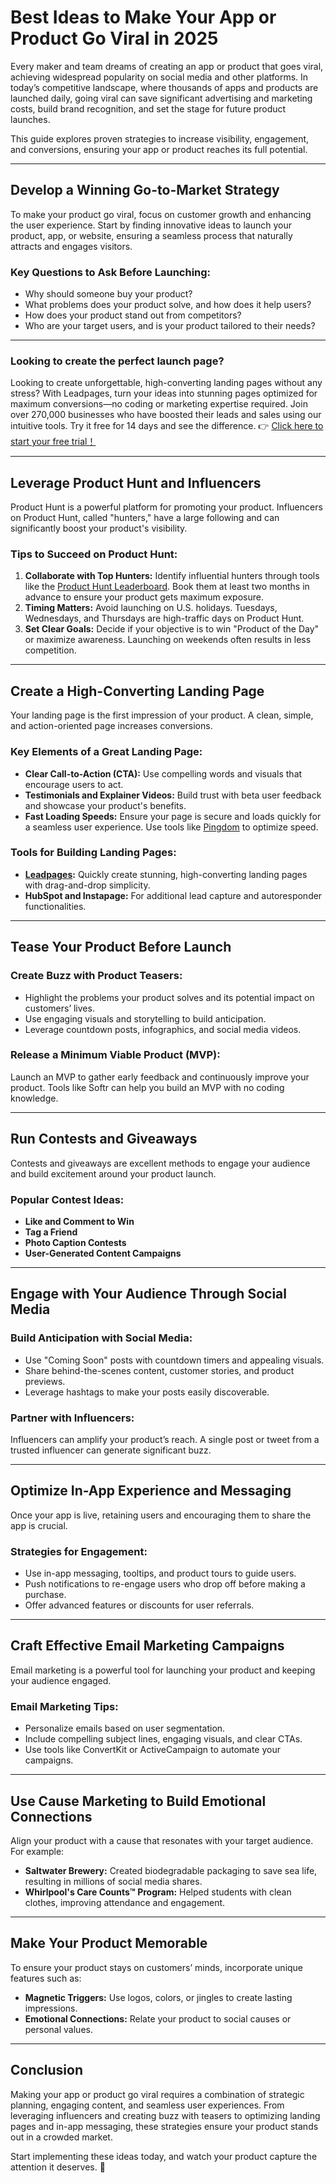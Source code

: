 # Best Ideas to Make Your App or Product Go Viral in 2025

Every maker and team dreams of creating an app or product that goes viral, achieving widespread popularity on social media and other platforms. In today’s competitive landscape, where thousands of apps and products are launched daily, going viral can save significant advertising and marketing costs, build brand recognition, and set the stage for future product launches.

This guide explores proven strategies to increase visibility, engagement, and conversions, ensuring your app or product reaches its full potential.

---

## Develop a Winning Go-to-Market Strategy

To make your product go viral, focus on customer growth and enhancing the user experience. Start by finding innovative ideas to launch your product, app, or website, ensuring a seamless process that naturally attracts and engages visitors.

### Key Questions to Ask Before Launching:
- Why should someone buy your product?
- What problems does your product solve, and how does it help users?
- How does your product stand out from competitors?
- Who are your target users, and is your product tailored to their needs?

---

### Looking to create the perfect launch page?

Looking to create unforgettable, high-converting landing pages without any stress? With Leadpages, turn your ideas into stunning pages optimized for maximum conversions—no coding or marketing expertise required. Join over 270,000 businesses who have boosted their leads and sales using our intuitive tools. Try it free for 14 days and see the difference. 👉 [Click here to start your free trial！](https://bit.ly/LEadPages)

---

## Leverage Product Hunt and Influencers

Product Hunt is a powerful platform for promoting your product. Influencers on Product Hunt, called "hunters," have a large following and can significantly boost your product's visibility.

### Tips to Succeed on Product Hunt:
1. **Collaborate with Top Hunters:** Identify influential hunters through tools like the [Product Hunt Leaderboard](https://upvote-bell.com/leaderboard). Book them at least two months in advance to ensure your product gets maximum exposure.
2. **Timing Matters:** Avoid launching on U.S. holidays. Tuesdays, Wednesdays, and Thursdays are high-traffic days on Product Hunt.
3. **Set Clear Goals:** Decide if your objective is to win "Product of the Day" or maximize awareness. Launching on weekends often results in less competition.

---

## Create a High-Converting Landing Page

Your landing page is the first impression of your product. A clean, simple, and action-oriented page increases conversions.

### Key Elements of a Great Landing Page:
- **Clear Call-to-Action (CTA):** Use compelling words and visuals that encourage users to act.
- **Testimonials and Explainer Videos:** Build trust with beta user feedback and showcase your product's benefits.
- **Fast Loading Speeds:** Ensure your page is secure and loads quickly for a seamless user experience. Use tools like [Pingdom](https://www.pingdom.com) to optimize speed.

### Tools for Building Landing Pages:
- **[Leadpages](https://bit.ly/LEadPages):** Quickly create stunning, high-converting landing pages with drag-and-drop simplicity.
- **HubSpot and Instapage:** For additional lead capture and autoresponder functionalities.

---

## Tease Your Product Before Launch

### Create Buzz with Product Teasers:
- Highlight the problems your product solves and its potential impact on customers’ lives.
- Use engaging visuals and storytelling to build anticipation.
- Leverage countdown posts, infographics, and social media videos.

### Release a Minimum Viable Product (MVP):
Launch an MVP to gather early feedback and continuously improve your product. Tools like Softr can help you build an MVP with no coding knowledge.

---

## Run Contests and Giveaways

Contests and giveaways are excellent methods to engage your audience and build excitement around your product launch.

### Popular Contest Ideas:
- **Like and Comment to Win**
- **Tag a Friend**
- **Photo Caption Contests**
- **User-Generated Content Campaigns**

---

## Engage with Your Audience Through Social Media

### Build Anticipation with Social Media:
- Use "Coming Soon" posts with countdown timers and appealing visuals.
- Share behind-the-scenes content, customer stories, and product previews.
- Leverage hashtags to make your posts easily discoverable.

### Partner with Influencers:
Influencers can amplify your product’s reach. A single post or tweet from a trusted influencer can generate significant buzz.

---

## Optimize In-App Experience and Messaging

Once your app is live, retaining users and encouraging them to share the app is crucial.

### Strategies for Engagement:
- Use in-app messaging, tooltips, and product tours to guide users.
- Push notifications to re-engage users who drop off before making a purchase.
- Offer advanced features or discounts for user referrals.

---

## Craft Effective Email Marketing Campaigns

Email marketing is a powerful tool for launching your product and keeping your audience engaged.

### Email Marketing Tips:
- Personalize emails based on user segmentation.
- Include compelling subject lines, engaging visuals, and clear CTAs.
- Use tools like ConvertKit or ActiveCampaign to automate your campaigns.

---

## Use Cause Marketing to Build Emotional Connections

Align your product with a cause that resonates with your target audience. For example:
- **Saltwater Brewery:** Created biodegradable packaging to save sea life, resulting in millions of social media shares.
- **Whirlpool's Care Counts™ Program:** Helped students with clean clothes, improving attendance and engagement.

---

## Make Your Product Memorable

To ensure your product stays on customers’ minds, incorporate unique features such as:
- **Magnetic Triggers:** Use logos, colors, or jingles to create lasting impressions.
- **Emotional Connections:** Relate your product to social causes or personal values.

---

## Conclusion

Making your app or product go viral requires a combination of strategic planning, engaging content, and seamless user experiences. From leveraging influencers and creating buzz with teasers to optimizing landing pages and in-app messaging, these strategies ensure your product stands out in a crowded market.

Start implementing these ideas today, and watch your product capture the attention it deserves. 🚀
